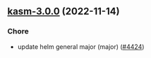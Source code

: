 

## [kasm-3.0.0](https://github.com/truecharts/charts/compare/kasm-2.0.4...kasm-3.0.0) (2022-11-14)

### Chore

- update helm general major (major) ([#4424](https://github.com/truecharts/charts/issues/4424))
  
  